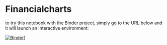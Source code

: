 # Financialcharts 

to try this notebook with the Binder project, simply
go to the URL below and it will launch an interactive environment:


[![Binder](https://mybinder.org/badge_logo.svg)](https://mybinder.org/v2/gh/gmineo/FinancialCharts/master?Financial-Charts-and-Visuals-With-Plotly-in-Python.ipynb)]
